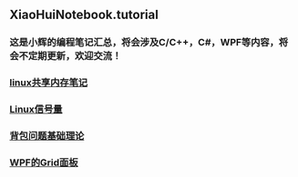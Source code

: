 ## XiaoHuiNotebook.tutorial
### 这是小辉的编程笔记汇总，将会涉及C/C++，C#，WPF等内容，将会不定期更新，欢迎交流！
### [linux共享内存笔记](https://github.com/futureSun9672/ShareMemoryLinux.tutorial)
### [Linux信号量](https://github.com/futureSun9672/SemaphoreForLinux)
### [背包问题基础理论](https://github.com/futureSun9672/BackbagProblem)
### [WPF的Grid面板](https://github.com/futureSun9672/XiaoHuiNotebook.tutorial/blob/main/GridPanelForWPF.md)
